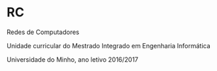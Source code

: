 # RC
Redes de Computadores

Unidade curricular do Mestrado Integrado em Engenharia Informática

Universidade do Minho, ano letivo 2016/2017
